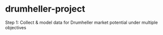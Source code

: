 # drumheller-project
Step 1: Collect &amp; model data for Drumheller market potential under multiple objectives
